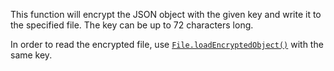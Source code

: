 This function will encrypt the JSON object with the given key and write it to the specified file. The key can be up to 72 characters long.  

In order to read the encrypted file, use [`File.loadEncryptedObject()`](/scripting/scripting-api/file#loadencryptedobject) with the same key.